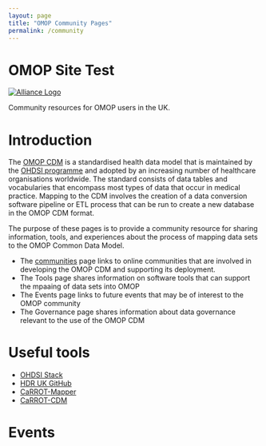 ```yaml
---
layout: page
title: "OMOP Community Pages"
permalink: /community
---
```

# OMOP Site Test
[![Alliance Logo](https://ukhealthdata.org/wp-content/themes/hdruk-child/assets/img/logo.svg)](https://ukhealthdata.org/)

Community resources for OMOP users in the UK.

# Introduction
The [OMOP CDM](https://www.ohdsi.org/data-standardization/) is a standardised health data model that is maintained by the [OHDSI programme](https://www.ohdsi.org/) and adopted by an increasing number of healthcare organisations worldwide. The standard consists of data tables and vocabularies that encompass most types of data that occur in medical practice. Mapping to the CDM involves the creation of a data conversion software pipeline or ETL process that can be run to create a new database in the OMOP CDM format.

The purpose of these pages is to provide a community resource for sharing information, tools, and experiences about the process of mapping data sets to the OMOP Common Data Model.

- The [communities](community) page links to online communities that are involved in developing the OMOP CDM and supporting its deployment.
- The Tools page shares information on software tools that can support the mpaaing of data sets into OMOP
- The Events page links to future events that may be of interest to the OMOP community
- The Governance page shares information about data governance relevant to the use of the OMOP CDM


# Useful tools
- [OHDSI Stack](https://www.ohdsi.org/software-tools/)
- [HDR UK GitHub](https://github.com/HDRUK)
- [CaRROT-Mapper](https://github.com/HDRUK/CaRROT-Mapper)
- [CaRROT-CDM](https://github.com/HDRUK/CaRROT-CDM)

# Events
